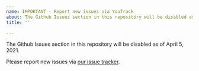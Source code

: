```yaml
---
name: IMPORTANT - Report new issues via YouTrack
about: The Github Issues section in this repository will be disabled as of April 5, 2021. Please report new issues via our issue tracker: https://youtrack.jetbrains.com/newIssue?project=QD.
title: ''

---
```


The Github Issues section in this repository will be disabled as of April 5, 2021.

Please report new issues via [our issue tracker](https://youtrack.jetbrains.com/newIssue?project=QD).
